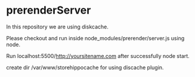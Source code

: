 prerenderServer
===============
In this repository we are using diskcache.

Please checkout and run inside node_modules/prerender/server.js using node.

Run localhost:5500/http://yoursitename.com after successfully node start.

create dir /var/www/storehippocache for using discache plugin.
